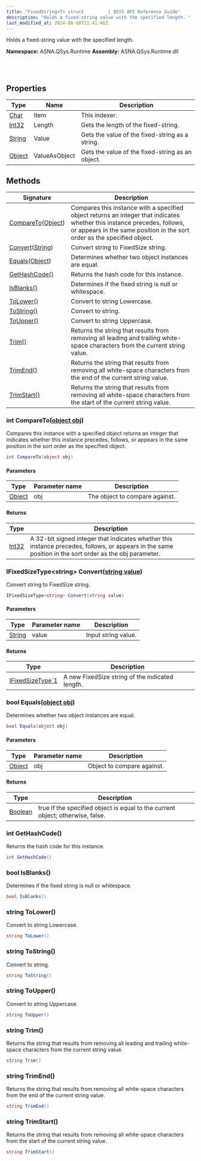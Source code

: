 ```yaml
---
title: "FixedString<T> struct         | QSYS API Reference Guide"
description: "Holds a fixed-string value with the specified length. "
last_modified_at: 2024-08-08T21:41:46Z
---
```


Holds a fixed-string value with the specified length.

**Namespace:** ASNA.QSys.Runtime
**Assembly:** ASNA.QSys.Runtime.dll

<br>
<br>

## Properties

| Type | Name | Description
| --- | --- | --- 
| [Char](https://learn.microsoft.com/en-us/dotnet/csharp/language-reference/builtin-types/char) | Item | This indexer. |
| [Int32](https://learn.microsoft.com/en-us/dotnet/csharp/language-reference/builtin-types/integral-numeric-types) | Length | Gets the length of the fixed-string. |
| [String](https://learn.microsoft.com/en-us/dotnet/api/system.string?view=net-8.0) | Value | Gets the value of the fixed-string as a string. |
| [Object](https://docs.microsoft.com/en-us/dotnet/api/system.object) | ValueAsObject | Gets the value of the fixed-string as an object. |

## Methods

| Signature | Description |
| --- | --- |
| [CompareTo](#int-comparetoobject-obj)([Object](https://docs.microsoft.com/en-us/dotnet/api/system.object)) | Compares this instance with a specified object returns an integer that indicates whether this instance precedes, follows, or appears in the same position in the sort order as the specified object.
| [Convert](#ifixedsizetype-string-convertstring-value)([String](https://docs.microsoft.com/en-us/dotnet/api/system.string)) | Convert string to FixedSize string.
| [Equals](#bool-equalsobject-obj)([Object](https://docs.microsoft.com/en-us/dotnet/api/system.object)) | Determines whether two object instances are equal.
| [GetHashCode()](#int-gethashcode) | Returns the hash code for this instance.
| [IsBlanks()](#bool-isblanks) | Determines if the fixed string is null or whitespace.
| [ToLower()](#string-tolower) | Convert to string Lowercase.
| [ToString()](#string-tostring) | Convert to string.
| [ToUpper()](#string-toupper) | Convert to string Uppercase.
| [Trim()](#string-trim) | Returns the string that results from removing all leading and trailing white-space characters from the current string value.
| [TrimEnd()](#string-trimend) | Returns the string that results from removing all white-space characters from the end of the current string value.
| [TrimStart()](#string-trimstart) | Returns the string that results from removing all white-space characters from the start of the current string value.

### int CompareTo([object obj](https://docs.microsoft.com/en-us/dotnet/api/system.object))

Compares this instance with a specified object returns an integer that indicates whether this instance precedes, follows, or appears in the same position in the sort order as the specified object.

```cs
int CompareTo(object obj)
```

#### Parameters

| Type | Parameter name | Description
| --- | --- | ---
| [Object](https://docs.microsoft.com/en-us/dotnet/api/system.object) | obj | The object to compare against.

#### Returns

| Type | Description
| --- | ---
| [Int32](https://docs.microsoft.com/en-us/dotnet/api/system.int32) | A 32-bit signed integer that indicates whether this instance precedes, follows, or appears in the same position in the sort order as the obj parameter.

### IFixedSizeType\<string\> Convert([string value](https://learn.microsoft.com/en-us/dotnet/api/system.string?view=net-8.0))

Convert string to FixedSize string.

```cs
IFixedSizeType<string> Convert(string value)
```

#### Parameters

| Type | Parameter name | Description
| --- | --- | ---
| [String](https://docs.microsoft.com/en-us/dotnet/api/system.string) | value | Input string value.

#### Returns

| Type | Description
| --- | ---
| [IFixedSizeType`1](/reference/runtime/qsys-runtime/i-fixed-size-type-1.html) | A new FixedSize string of the indicated length.

### bool Equals([object obj](https://docs.microsoft.com/en-us/dotnet/api/system.object))

Determines whether two object instances are equal.

```cs
bool Equals(object obj)
```

#### Parameters

| Type | Parameter name | Description
| --- | --- | ---
| [Object](https://docs.microsoft.com/en-us/dotnet/api/system.object) | obj | Object to compare against.

#### Returns

| Type | Description
| --- | ---
| [Boolean](https://docs.microsoft.com/en-us/dotnet/api/system.boolean) | true if the specified object is equal to the current object; otherwise, false.

### int GetHashCode()

Returns the hash code for this instance.

```cs
int GetHashCode()
```

### bool IsBlanks()

Determines if the fixed string is null or whitespace.

```cs
bool IsBlanks()
```

### string ToLower()

Convert to string Lowercase.

```cs
string ToLower()
```

### string ToString()

Convert to string.

```cs
string ToString()
```

### string ToUpper()

Convert to string Uppercase.

```cs
string ToUpper()
```

### string Trim()

Returns the string that results from removing all leading and trailing white-space characters from the current string value.

```cs
string Trim()
```

### string TrimEnd()

Returns the string that results from removing all white-space characters from the end of the current string value.

```cs
string TrimEnd()
```

### string TrimStart()

Returns the string that results from removing all white-space characters from the start of the current string value.

```cs
string TrimStart()
```
